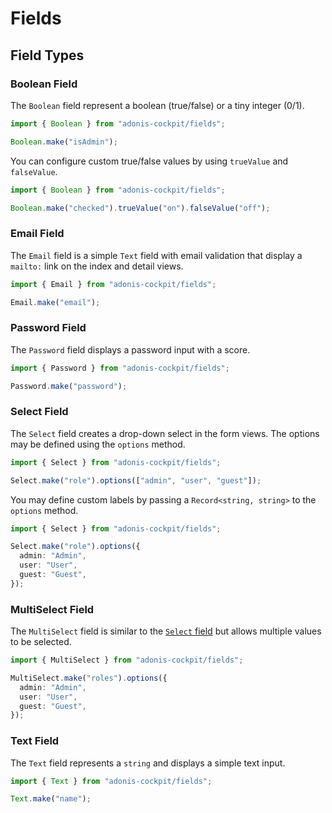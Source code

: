 # Fields

## Field Types

### Boolean Field

The `Boolean` field represent a boolean (true/false) or a tiny integer (0/1).

```ts
import { Boolean } from "adonis-cockpit/fields";

Boolean.make("isAdmin");
```

You can configure custom true/false values by using `trueValue` and `falseValue`.

```ts
import { Boolean } from "adonis-cockpit/fields";

Boolean.make("checked").trueValue("on").falseValue("off");
```

### Email Field

The `Email` field is a simple `Text` field with email validation that display a `mailto:` link on the index and detail views.

```ts
import { Email } from "adonis-cockpit/fields";

Email.make("email");
```

### Password Field

The `Password` field displays a password input with a score.

```ts
import { Password } from "adonis-cockpit/fields";

Password.make("password");
```

### Select Field

The `Select` field creates a drop-down select in the form views. The options may be defined using the `options` method.

```ts
import { Select } from "adonis-cockpit/fields";

Select.make("role").options(["admin", "user", "guest"]);
```

You may define custom labels by passing a `Record<string, string>` to the `options` method.

```ts
import { Select } from "adonis-cockpit/fields";

Select.make("role").options({
  admin: "Admin",
  user: "User",
  guest: "Guest",
});
```

### MultiSelect Field

The `MultiSelect` field is similar to the [`Select` field](#select-field) but allows multiple values to be selected.

```ts
import { MultiSelect } from "adonis-cockpit/fields";

MultiSelect.make("roles").options({
  admin: "Admin",
  user: "User",
  guest: "Guest",
});
```

### Text Field

The `Text` field represents a `string` and displays a simple text input.

```ts
import { Text } from "adonis-cockpit/fields";

Text.make("name");
```
